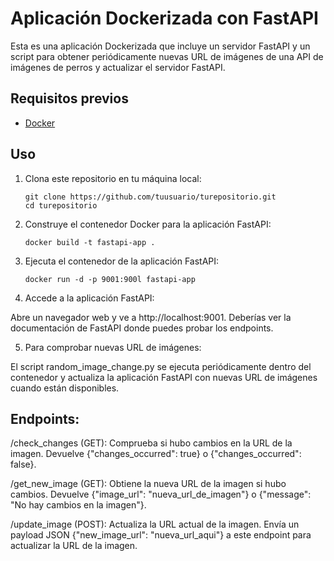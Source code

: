 # Aplicación Dockerizada con FastAPI

Esta es una aplicación Dockerizada que incluye un servidor FastAPI y un script para obtener periódicamente nuevas URL de imágenes de una API de imágenes de perros y actualizar el servidor FastAPI.

## Requisitos previos

- [Docker](https://www.docker.com/get-started)

## Uso

1. Clona este repositorio en tu máquina local:

   ```
   git clone https://github.com/tuusuario/turepositorio.git
   cd turepositorio
   ```

2. Construye el contenedor Docker para la aplicación FastAPI:
    
    ```
    docker build -t fastapi-app .
    ```

3. Ejecuta el contenedor de la aplicación FastAPI:
    
    ```
    docker run -d -p 9001:900l fastapi-app
    ```

4. Accede a la aplicación FastAPI:

Abre un navegador web y ve a http://localhost:9001. Deberías ver la documentación de FastAPI donde puedes probar los endpoints.

5. Para comprobar nuevas URL de imágenes:

El script random_image_change.py se ejecuta periódicamente dentro del contenedor y actualiza la aplicación FastAPI con nuevas URL de imágenes cuando están disponibles.

## Endpoints:

/check_changes (GET): Comprueba si hubo cambios en la URL de la imagen. Devuelve {"changes_occurred": true} o {"changes_occurred": false}.

/get_new_image (GET): Obtiene la nueva URL de la imagen si hubo cambios. Devuelve {"image_url": "nueva_url_de_imagen"} o {"message": "No hay cambios en la imagen"}.

/update_image (POST): Actualiza la URL actual de la imagen. Envía un payload JSON {"new_image_url": "nueva_url_aqui"} a este endpoint para actualizar la URL de la imagen.